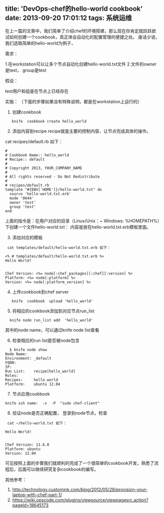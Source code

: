 title: 'DevOps-chef的hello-world cookbook'
date: 2013-09-20 17:01:12
tags: 系统运维
---

在上一篇的文章中，我们简单了介绍chef的环境搭建，那么现在你肯定就跃跃欲试如何创建一个cookbook，真正体会自动化的配置管理的便捷之处。
废话少说，我们选取简单的hello-world为例子，

需求：

1.在workstation可以让多个节点自动化创建hello-world.txt文件
2.文件的owner是test， group是test

假设：

test用户和组是在节点上已经存在


实施：
（下面的步骤如果没有特殊说明，都是在workstation上运行的）

1. 创建cookbook

```
   knife  cookbook create hello_world
```

2. 添加内容到recipe
         recipe就是主要的控制内容，让节点完成具体的操作。

cat recipes/default.rb  如下：

```
#
# Cookbook Name:: hello_world
# Recipe:: default
#
# Copyright 2013, YOUR_COMPANY_NAME
#
# All rights reserved - Do Not Redistribute
#
# recipes/default.rb
template "#{ENV['HOME']}/hello-world.txt" do
  source 'hello-world.txt.erb' 
  mode '0644'
  owner 'test'
  group 'test'
end
```

上面的指令是：在用户对应的目录（Linux/Unix：~   Windows: %HOMEPATH%）下创建一个文件hello-world.txt：
内容是放在hello-world.txt.erb模板里面。

3. 添加对应的模板

```
 cat templates/default/hello-world.txt.erb 如下：

<% # templates/default/hello-world.txt.erb %>
Hello World!


Chef Version: <%= node[:chef_packages][:chef][:version] %>
Platform: <%= node[:platform] %>
Version: <%= node[:platform_version] %>
```

4. 上传cookbook到chef server

```
   knife  cookbook  upload 'hello_world'
```

5. 将相应的cookbook添加到对应节点run_list

```
  knife node run_list add  'hello_world'
```

其中的node name，可以通过knife node list查看

6. 检查相应的run list是否被node包含

```
  $ knife node show 
Node Name:   
Environment: _default
FQDN:        
IP:          
Run List:    recipe[hello_world]
Roles:       
Recipes:     hello_world
Platform:    ubuntu 12.04
```

7. 节点应用cookbook

```
knife ssh name:  -x  -P  "sudo chef-client"
```

8. 验证node是否正确配置， 登录到node节点，检查

```
 cat ~/hello-world.txt 如下：

Hello World!


Chef Version: 11.6.0
Platform: ubuntu
Version: 12.04
```

可见按照上面的步骤我们就顺利的完成了一个很简单的cookbook开发，熟悉了流程后，后面可以继续研究复杂cookbook的编写。

其他参考：

1. http://technology.customink.com/blog/2012/05/28/provision-your-laptop-with-chef-part-1/
2. https://wiki.opscode.com/plugins/viewsource/viewpagesrc.action?pageId=18645173
